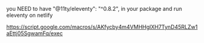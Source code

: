 you NEED to have "@11ty/eleventy": "^0.8.2", in your package and run eleventy on netlify


https://script.google.com/macros/s/AKfycby4m4VMHHglXH7TynD45RLZw1aEttj05SgwamFq/exec